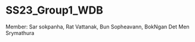 # SS23_Group1_WDB
Member: Sar sokpanha,
        Rat Vattanak,
        Bun Sopheavann,
        BokNgan Det
        Men Srymathura
